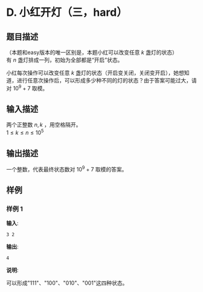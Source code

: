# D. 小红开灯（三，hard）

## 题目描述

（本题和easy版本的唯一区别是，本题小红可以改变任意 $k$ 盏灯的状态）  
有 $n$ 盏灯排成一列，初始为全部都是“开启”状态。  

小红每次操作可以改变任意 $k$ 盏灯的状态（开启变关闭，关闭变开启），她想知道，进行任意次操作后，可以形成多少种不同的灯的状态？由于答案可能过大，请对 $10^9+7$ 取模。  
  


## 输入描述

两个正整数 $n,k$ ，用空格隔开。  
$1\leq k\leq n \leq 10^5$   


## 输出描述

一个整数，代表最终状态数对 $10^9+7$ 取模的答案。  


## 样例

### 样例 1
**输入**:
```
3 2
```

**输出**:
```
4
```

**说明**:  

可以形成"111"、"100"、"010"、"001"这四种状态。  


